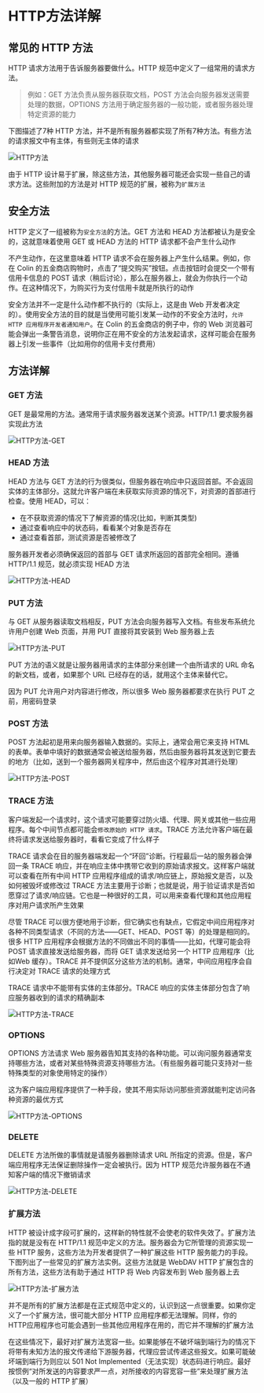 # HTTP方法详解

## 常见的 HTTP 方法

HTTP 请求方法用于告诉服务器要做什么。HTTP 规范中定义了一组常用的请求方法。

> 例如：GET 方法负责从服务器获取文档，POST 方法会向服务器发送需要处理的数据，OPTIONS 方法用于确定服务器的一般功能，或者服务器处理特定资源的能力

下图描述了7种 HTTP 方法，并不是所有服务器都实现了所有7种方法。有些方法的请求报文中有主体，有些则无主体的请求

![HTTP方法](../assets/01-net/http-method.png)

由于 HTTP 设计易于扩展，除这些方法，其他服务器可能还会实现一些自己的请求方法。这些附加的方法是对 HTTP 规范的扩展，被称为`扩展方法`

## 安全方法

HTTP 定义了一组被称为`安全方法`的方法。GET 方法和 HEAD 方法都被认为是安全的，这就意味着使用 GET 或 HEAD 方法的 HTTP 请求都不会产生什么动作

不产生动作，在这里意味着 HTTP 请求不会在服务器上产生什么结果。例如，你在 Colin 的五金商店购物时，点击了“提交购买”按钮。点击按钮时会提交一个带有信用卡信息的 POST 请求（稍后讨论），那么在服务器上，就会为你执行一个动作。在这种情况下，为购买行为支付信用卡就是所执行的动作

安全方法并不一定是什么动作都不执行的（实际上，这是由 Web 开发者决定的）。使用安全方法的目的就是当使用可能引发某一动作的不安全方法时，`允许 HTTP 应用程序开发者通知用户`。在 Colin 的五金商店的例子中，你的 Web 浏览器可能会弹出一条警告消息，说明你正在用不安全的方法发起请求，这样可能会在服务器上引发一些事件（比如用你的信用卡支付费用）

## 方法详解

### GET 方法

GET 是最常用的方法。通常用于请求服务器发送某个资源。HTTP/1.1 要求服务器实现此方法

![HTTP方法-GET](../assets/01-net/http-method-01.png)

### HEAD 方法

HEAD 方法与 GET 方法的行为很类似，但服务器在响应中只返回首部。不会返回实体的主体部分。这就允许客户端在未获取实际资源的情况下，对资源的首部进行检查。使用 HEAD，可以：

- 在不获取资源的情况下了解资源的情况(比如，判断其类型)
- 通过查看响应中的状态码，看看某个对象是否存在
- 通过查看首部，测试资源是否被修改了

服务器开发者必须确保返回的首部与 GET 请求所返回的首部完全相同。遵循 HTTP/1.1 规范，就必须实现 HEAD 方法

![HTTP方法-HEAD](../assets/01-net/http-method-02.png)

### PUT 方法

与 GET 从服务器读取文档相反，PUT 方法会向服务器写入文档。有些发布系统允许用户创建 Web 页面，并用 PUT 直接将其安装到 Web 服务器上去

![HTTP方法-PUT](../assets/01-net/http-method-03.png)

PUT 方法的语义就是让服务器用请求的主体部分来创建一个由所请求的 URL 命名的新文档，或者，如果那个 URL 已经存在的话，就用这个主体来替代它。

因为 PUT 允许用户对内容进行修改，所以很多 Web 服务器都要求在执行 PUT 之前，用密码登录

### POST 方法

POST 方法起初是用来向服务器输入数据的。实际上，通常会用它来支持 HTML 的表单。表单中填好的数据通常会被送给服务器，然后由服务器将其发送到它要去的地方（比如，送到一个服务器网关程序中，然后由这个程序对其进行处理）

![HTTP方法-POST](../assets/01-net/http-method-04.png)

### TRACE 方法

客户端发起一个请求时，这个请求可能要穿过防火墙、代理、网关或其他一些应用程序。每个中间节点都可能会`修改原始的 HTTP 请求`。TRACE 方法允许客户端在最终将请求发送给服务器时，看看它变成了什么样子

TRACE 请求会在目的服务器端发起一个“环回”诊断。行程最后一站的服务器会弹回一条 TRACE 响应，并在响应主体中携带它收到的原始请求报文。这样客户端就可以查看在所有中间 HTTP 应用程序组成的请求/响应链上，原始报文是否，以及如何被毁坏或修改过 TRACE 方法主要用于诊断；也就是说，用于验证请求是否如愿穿过了请求/响应链。它也是一种很好的工具，可以用来查看代理和其他应用程序对用户请求所产生效果

尽管 TRACE 可以很方便地用于诊断，但它确实也有缺点，它假定中间应用程序对各种不同类型请求（不同的方法——GET、HEAD、POST 等）的处理是相同的。很多 HTTP 应用程序会根据方法的不同做出不同的事情——比如，代理可能会将 POST 请求直接发送给服务器，而将 GET 请求发送给另一个 HTTP 应用程序（比如Web 缓存）。TRACE 并不提供区分这些方法的机制。通常，中间应用程序会自行决定对 TRACE 请求的处理方式

TRACE 请求中不能带有实体的主体部分。TRACE 响应的实体主体部分包含了响应服务器收到的请求的精确副本

![HTTP方法-TRACE](../assets/01-net/http-method-05.png)

### OPTIONS

OPTIONS 方法请求 Web 服务器告知其支持的各种功能。可以询问服务器通常支持哪些方法，或者对某些特殊资源支持哪些方法。（有些服务器可能只支持对一些特殊类型的对象使用特定的操作）

这为客户端应用程序提供了一种手段，使其不用实际访问那些资源就能判定访问各种资源的最优方式

![HTTP方法-OPTIONS](../assets/01-net/http-method-06.png)

### DELETE

DELETE 方法所做的事情就是请服务器删除请求 URL 所指定的资源。但是，客户端应用程序无法保证删除操作一定会被执行。因为 HTTP 规范允许服务器在不通知客户端的情况下撤销请求

![HTTP方法-DELETE](../assets/01-net/http-method-07.png)

### 扩展方法

HTTP 被设计成字段可扩展的，这样新的特性就不会使老的软件失效了。扩展方法指的就是没有在 HTTP/1.1 规范中定义的方法。服务器会为它所管理的资源实现一些 HTTP 服务，这些方法为开发者提供了一种扩展这些 HTTP 服务能力的手段。下图列出了一些常见的扩展方法实例。这些方法就是 WebDAV HTTP 扩展包含的所有方法，这些方法有助于通过 HTTP 将 Web 内容发布到 Web 服务器上去

![HTTP方法-扩展方法](../assets/01-net/http-method-08.png)

并不是所有的扩展方法都是在正式规范中定义的，认识到这一点很重要。如果你定义了一个扩展方法，很可能大部分 HTTP 应用程序都无法理解。同样，你的 HTTP应用程序也可能会遇到一些其他应用程序在用的，而它并不理解的扩展方法

在这些情况下，最好对扩展方法宽容一些。如果能够在不破坏端到端行为的情况下将带有未知方法的报文传递给下游服务器，代理应尝试传递这些报文。如果可能破坏端到端行为则应以 501 Not Implemented（无法实现）状态码进行响应。最好按惯例“对所发送的内容要求严一点，对所接收的内容宽容一些”来处理扩展方法（以及一般的 HTTP 扩展）
